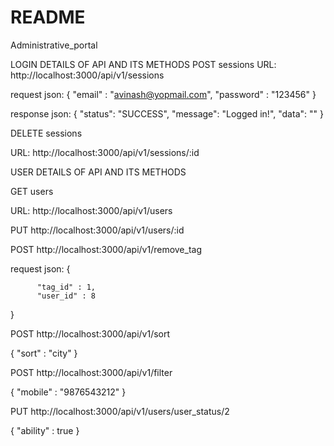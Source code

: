 # README

Administrative_portal

LOGIN DETAILS OF API AND ITS METHODS
POST sessions
URL: http://localhost:3000/api/v1/sessions

request json: 
	{
		"email" : "avinash@yopmail.com",
		"password" : "123456"
	}

response json: 
	{
	    "status": "SUCCESS",
	    "message": "Logged in!",
	    "data": ""
	}


DELETE sessions

URL: http://localhost:3000/api/v1/sessions/:id

 USER DETAILS OF API AND ITS METHODS

GET users

URL: http://localhost:3000/api/v1/users

PUT http://localhost:3000/api/v1/users/:id

POST http://localhost:3000/api/v1/remove_tag

request json: 
{

          "tag_id" : 1,
          "user_id" : 8
	
}

POST http://localhost:3000/api/v1/sort

{
	"sort" : "city"
}

POST http://localhost:3000/api/v1/filter

{
	"mobile" : "9876543212"
}

PUT http://localhost:3000/api/v1/users/user_status/2

{
	"ability" : true
}